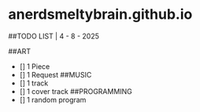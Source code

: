 # anerdsmeltybrain.github.io
 
##TODO LIST | 4 - 8 - 2025

##ART
- [] 1 Piece
- [] 1 Request
##MUSIC
- [] 1 track
- [] 1 cover track
##PROGRAMMING
- [] 1 random program
